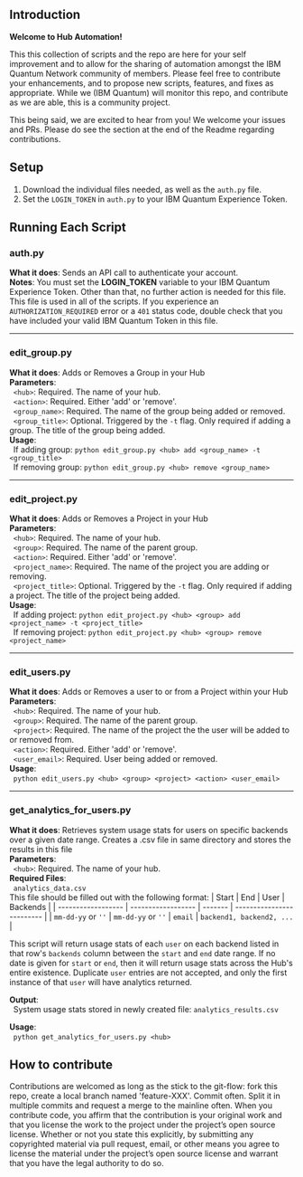 ## Introduction

**Welcome to Hub Automation!**

This this collection of scripts and the repo are here for your self improvement and to allow for the sharing of automation amongst the IBM Quantum Network community of members. Please feel free to contribute your enhancements, and to propose new scripts, features, and fixes as appropriate.  While we (IBM Quantum) will monitor this repo, and contribute as we are able, this is a community project. 

This being said, we are excited to hear from you! We welcome your issues and PRs. Please do see the section at the end of the Readme regarding contributions.


## Setup
1. Download the individual files needed, as well as the `auth.py` file.
2. Set the `LOGIN_TOKEN` in `auth.py` to your IBM Quantum Experience Token. 

## Running Each Script

### auth.py
**What it does**: Sends an API call to authenticate your account.</br>
**Notes**: You must set the **LOGIN_TOKEN** variable to your IBM Quantum Experience Token. 
Other than that, no further action is needed for this file. This file is used in all of the scripts.
If you experience an `AUTHORIZATION_REQUIRED` error or a `401` status code, double check that you have included your valid IBM Quantum Token in this file.

-----

### edit_group.py
**What it does**: Adds or Removes a Group in your Hub</br>
**Parameters**:</br>
&ensp;`<hub>`: Required. The name of your hub.</br>
&ensp;`<action>`: Required. Either 'add' or 'remove'.</br>
&ensp;`<group_name>`: Required. The name of the group being added or removed.</br>
&ensp;`<group_title>`: Optional. Triggered by the `-t` flag. Only required if adding a group. The title of the group being added.</br>
**Usage**:</br>
&ensp;If adding group: `python edit_group.py <hub> add <group_name> -t <group_title>`</br>
&ensp;If removing group: `python edit_group.py <hub> remove <group_name>`</br>

-----

### edit_project.py
**What it does**: Adds or Removes a Project in your Hub</br>
**Parameters**:</br>
&ensp;`<hub>`: Required. The name of your hub.</br>
&ensp;`<group>`: Required. The name of the parent group.</br>
&ensp;`<action>`: Required. Either 'add' or 'remove'.</br>
&ensp;`<project_name>`: Required. The name of the project you are adding or removing.</br>
&ensp;`<project_title>`: Optional. Triggered by the `-t` flag. Only required if adding a project. The title of the project being added.</br>
**Usage**:</br>
&ensp;If adding project: `python edit_project.py <hub> <group> add <project_name> -t <project_title>` </br>
&ensp;If removing project: `python edit_project.py <hub> <group> remove <project_name>`

-----

### edit_users.py
**What it does**: Adds or Removes a user to or from a Project within your Hub</br>
**Parameters**:</br>
&ensp;`<hub>`: Required. The name of your hub.</br>
&ensp;`<group>`: Required. The name of the parent group.</br>
&ensp;`<project>`: Required. The name of the project the the user will be added to or removed from.</br>
&ensp;`<action>`: Required. Either 'add' or 'remove'.</br>
&ensp;`<user_email>`: Required. User being added or removed.</br>
**Usage**:</br>
&ensp;`python edit_users.py <hub> <group> <project> <action> <user_email>`

-----

### get_analytics_for_users.py
**What it does**: Retrieves system usage stats for users on specific backends over a given date range. Creates a .csv file in same directory and stores the results in this file</br>
**Parameters**:</br>
&ensp;`<hub>`: Required. The name of your hub.</br>
**Required Files**:</br>
&ensp;`analytics_data.csv`</br>
This file should be filled out with the following format:
| Start              | End                | User    | Backends                  |
| ------------------ | ------------------ | ------- | ------------------------- |
| `mm-dd-yy` or `''` | `mm-dd-yy` or `''` | `email` | `backend1, backend2, ...` |

This script will return usage stats of each `user` on each backend listed in that row's `backends` column between the `start` and `end` date range. 
If no date is given for `start` or `end`, then it will return usage stats across the Hub's entire existence.
Duplicate `user` entries are not accepted, and only the first instance of that `user` will have analytics returned.
 
**Output**:</br>
&ensp;System usage stats stored in newly created file: `analytics_results.csv`

**Usage**:</br>
&ensp;`python get_analytics_for_users.py <hub>`

## How to contribute

Contributions are welcomed as long as the stick to the git-flow: fork this repo, create a local branch named 'feature-XXX'. Commit often. Split it in multiple commits and request a merge to the mainline often. When you contribute code, you affirm that the contribution is your original work and that you license the work to the project under the project’s open source license. Whether or not you state this explicitly, by submitting any copyrighted material via pull request, email, or other means you agree to license the material under the project’s open source license and warrant that you have the legal authority to do so.
